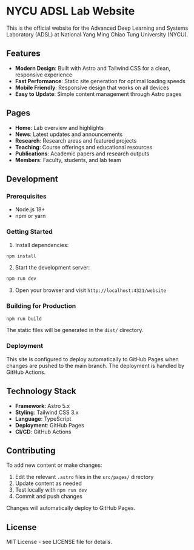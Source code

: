 # NYCU ADSL Lab Website

This is the official website for the Advanced Deep Learning and Systems Laboratory (ADSL) at National Yang Ming Chiao Tung University (NYCU).

## Features

- **Modern Design**: Built with Astro and Tailwind CSS for a clean, responsive experience
- **Fast Performance**: Static site generation for optimal loading speeds
- **Mobile Friendly**: Responsive design that works on all devices
- **Easy to Update**: Simple content management through Astro pages

## Pages

- **Home**: Lab overview and highlights
- **News**: Latest updates and announcements
- **Research**: Research areas and featured projects
- **Teaching**: Course offerings and educational resources
- **Publications**: Academic papers and research outputs
- **Members**: Faculty, students, and lab team

## Development

### Prerequisites

- Node.js 18+ 
- npm or yarn

### Getting Started

1. Install dependencies:
```bash
npm install
```

2. Start the development server:
```bash
npm run dev
```

3. Open your browser and visit `http://localhost:4321/website`

### Building for Production

```bash
npm run build
```

The static files will be generated in the `dist/` directory.

### Deployment

This site is configured to deploy automatically to GitHub Pages when changes are pushed to the main branch. The deployment is handled by GitHub Actions.

## Technology Stack

- **Framework**: Astro 5.x
- **Styling**: Tailwind CSS 3.x
- **Language**: TypeScript
- **Deployment**: GitHub Pages
- **CI/CD**: GitHub Actions

## Contributing

To add new content or make changes:

1. Edit the relevant `.astro` files in the `src/pages/` directory
2. Update content as needed
3. Test locally with `npm run dev`
4. Commit and push changes

Changes will automatically deploy to GitHub Pages.

## License

MIT License - see LICENSE file for details.
